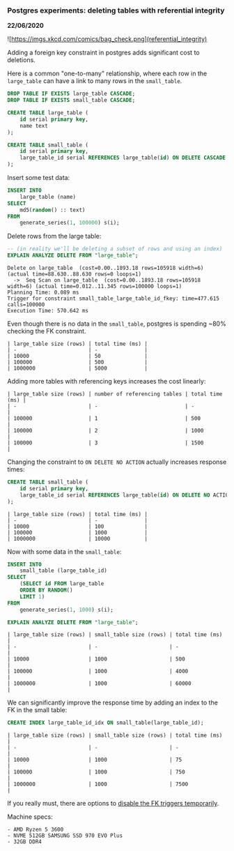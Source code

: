 ### Postgres experiments: deleting tables with referential integrity

__22/06/2020__

![https://imgs.xkcd.com/comics/bag_check.png](referential_integrity)

Adding a foreign key constraint in postgres adds significant cost to deletions.

Here is a common "one-to-many" relationship, where each row in the `large_table` can have a link to many rows in the `small_table`.

```sql
DROP TABLE IF EXISTS large_table CASCADE;
DROP TABLE IF EXISTS small_table CASCADE;

CREATE TABLE large_table (
    id serial primary key,
    name text
);

CREATE TABLE small_table (
    id serial primary key,
    large_table_id serial REFERENCES large_table(id) ON DELETE CASCADE
);
```

Insert some test data:
```sql
INSERT INTO
    large_table (name)
SELECT
    md5(random() :: text)
FROM
    generate_series(1, 100000) s(i);
```

Delete rows from the large table:
```sql
-- (in reality we'll be deleting a subset of rows and using an index)
EXPLAIN ANALYZE DELETE FROM "large_table";
```

```
Delete on large_table  (cost=0.00..1893.18 rows=105918 width=6) (actual time=88.630..88.630 rows=0 loops=1)
  ->  Seq Scan on large_table  (cost=0.00..1893.18 rows=105918 width=6) (actual time=0.012..11.345 rows=100000 loops=1)
Planning Time: 0.089 ms
Trigger for constraint small_table_large_table_id_fkey: time=477.615 calls=100000
Execution Time: 570.642 ms
```

Even though there is no data in the `small_table`, postgres is spending ~80% checking the FK constraint.

```
| large_table size (rows) | total time (ms) |
| -                       | -               |
| 10000                   | 50              |
| 100000                  | 500             |
| 1000000                 | 5000            |
```

Adding more tables with referencing keys increases the cost linearly:

```
| large_table size (rows) | number of referencing tables | total time (ms) |
| -                       | -                            | -               |
| 100000                  | 1                            | 500             |
| 100000                  | 2                            | 1000            |
| 100000                  | 3                            | 1500            |
```

Changing the constraint to `ON DELETE NO ACTION` actually increases response times:

```sql
CREATE TABLE small_table (
    id serial primary key,
    large_table_id serial REFERENCES large_table(id) ON DELETE NO ACTION
);
```

```
| large_table size (rows) | total time (ms) |
| -                       | -               |
| 10000                   | 100             |
| 100000                  | 1000            |
| 1000000                 | 10000           |
```

Now with some data in the `small_table`:

```sql
INSERT INTO
    small_table (large_table_id)
SELECT
    (SELECT id FROM large_table
	ORDER BY RANDOM()
	LIMIT 1)
FROM
    generate_series(1, 1000) s(i);

EXPLAIN ANALYZE DELETE FROM "large_table";
```

```
| large_table size (rows) | small_table size (rows) | total time (ms) |
| -                       | -                       | -               |
| 10000                   | 1000                    | 500             |
| 100000                  | 1000                    | 4000            |
| 1000000                 | 1000                    | 60000           |
```

We can significantly improve the response time by adding an index to the FK in the small table:

```sql
CREATE INDEX large_table_id_idx ON small_table(large_table_id);
```

```
| large_table size (rows) | small_table size (rows) | total time (ms) |
| -                       | -                       | -               |
| 10000                   | 1000                    | 75              |
| 100000                  | 1000                    | 750             |
| 1000000                 | 1000                    | 7500            |
```

If you really must, there are options to [disable the FK triggers temporarily](https://stackoverflow.com/questions/62452621/how-to-optimize-deleting-rows-from-a-large-table-which-has-referential-integrity).

Machine specs:

    - AMD Ryzen 5 3600
    - NVME 512GB SAMSUNG SSD 970 EVO Plus
    - 32GB DDR4



